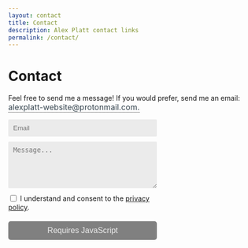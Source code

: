 ```yaml
---
layout: contact
title: Contact
description: Alex Platt contact links
permalink: /contact/
---
```


<style type="text/css">
  /*---Tool tip ---*/  
  button.tooltip .tooltiptext {
    visibility: hidden;
    width: 120px;
    background-color: #36454f;
    color: #ebebeb;
    text-align: center;
    border-radius: 6px;
    padding: 5px 0;
    position: absolute;
    z-index: 1;
    top: 150%;
    left: 50%;
    margin-left: -60px;
  }
  
  button.tooltip .tooltiptext::after {
    content: "";
    position: absolute;
    bottom: 100%;
    left: 50%;
    margin-left: -5px;
    border-width: 5px;
    border-style: solid;
    border-color: transparent transparent #36454f transparent;
  }
  
  button.tooltip:hover .tooltiptext {
    visibility: visible;
  }

  /*--- Email ---*/  
  .protect p.inner .tooltip :not(span.tooltiptext) {
    text-indent: -9999px;
    line-height: 0;
  }

  button.tooltip {
    position: relative;
    background-color: transparent;
    border-left: none;
    border-right: none;
    border-top: none;
    border-bottom: 1px dotted black;
    outline:none;
    color: #36454f;
    padding: 0px 0px;
    font-family: inherit;
    font-size: 16px;
  }
  
  .protect p.inner .tooltip:after {
    cursor: pointer;
    content: "\002E" attr(domain) "\002E \006C \0069 \0061 \006D \006E \006F \0074 \006F \0072 \0070 \0040 \0065 \0074 \0069 \0073 \0062 \0065 \0077 \002D \0074 \0074 \0061 \006C \0070 \0078 \0065 \006C \0061";
    text-indent: 0;
    display: block;
    line-height: initial;
    unicode-bidi: bidi-override; direction: rtl
  }
  
  /*--- Contact form ---*/
  input, textarea { 
    outline: none;
  }
 
  form {
    position: relative;
    width: 80%;
  }
   
  .form-inner {
    box-sizing: border-box;
  }
  
  .form-inner input,
  .form-inner textarea {
    width: 100%;
    padding: 10px;
    margin-bottom: 10px;
    border: none;
    border-radius: 2px;
    background: #ebebeb;
    box-sizing:border-box
  }
   
  button.form {
    width: 100%;
    padding: 10px;
    margin-top: 20px;
    border-radius: 5px;
    border: none;
    background: grey; 
    cursor: not-allowed;
    user-select: none;
    font-size: 16px;
    font-weight: 400;
    color: #ebebeb;
    outline: none;
  }
  
  @media (min-width: 600px) {
     form {
       width: 60%;
     }
  }
    
  input[type="checkbox"] {
    display:inline-block;
    vertical-align:middle;
  }
  
  input[type="name"] {
    display: none;
  }
  
  label {
    vertical-align:middle;
  }
</style>

# Contact
<div class="protect" role="text" aria-label="My email address is my name, without capitals or spaces, then dash, then the word website. All of this at protonmail dot com.">
  <p class="inner">    
     Feel free to send me a message! If you would prefer, send me an email:
     <button onClick="show()" class="tooltip" domain="moc">
       <span id="tooltiptext" class="tooltiptext">Click to copy</span>
     </button> 
  </p>
</div>

<form action="https://usebasin.com/f/b7e6cac71fe7" method="POST" autocomplete="off" id="my-contact-form" onsubmit="ajax(event);">
  <div class="form-inner">
    <input type="name" name="name" autocomplete="off" id="form-name">
    <input type="email" placeholder="Email" name="email" autocomplete="off" id="form-email">
    <textarea required 
      minlength="12"
      onkeyup="this.value = this.value.replace(/[$=+*<>]/g, '')"
      oninvalid="setCustomValidity('Should not be empty. Avoid strange characters.')"
      oninput="setCustomValidity('')" 
      placeholder="Message..." 
      rows="5" 
      name="message" id="form-txt"></textarea>
  </div>
  <input type="checkbox" required id="check1">
    <label for="check1">
      I understand and consent to the <a href="../privacy/"> privacy policy</a>.
    </label>
  <br>
  <button onmouseover="over()" onmouseleave="leave()" class="form" id="form-button" disabled>Requires JavaScript</button>
  <div id="form-message"></div>
</form>